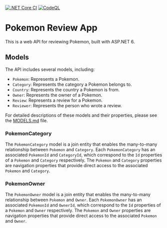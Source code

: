 [![.NET Core CI](https://github.com/edwinhern/PokemonReviewApp/actions/workflows/ci.yml/badge.svg?branch=main)](https://github.com/edwinhern/PokemonReviewApp/actions/workflows/ci.yml)
[![CodeQL](https://github.com/edwinhern/PokemonReviewApp/actions/workflows/codeql.yml/badge.svg?branch=main)](https://github.com/edwinhern/PokemonReviewApp/actions/workflows/codeql.yml)

# Pokemon Review App

This is a web API for reviewing Pokemon, built with ASP.NET 6.

## Models

The API includes several models, including:

- `Pokemon`: Represents a Pokemon.
- `Category`: Represents the category a Pokemon belongs to.
- `Country`: Represents the country a Pokemon is from.
- `Owner`: Represents the owner of a Pokemon.
- `Review`: Represents a review for a Pokemon.
- `Reviewer`: Represents the person who wrote a review.

For detailed descriptions of these models and their properties, please see the [MODELS.md](./PokemonReviewApp/Models/MODELS.md) file.

### PokemonCategory

The `PokemonCategory` model is a join entity that enables the many-to-many relationship between `Pokemon` and `Category`. Each `PokemonCategory` has an associated `PokemonId` and `CategoryId`, which correspond to the `Id` properties of a `Pokemon` and `Category` respectively. The `Pokemon` and `Category` properties are navigation properties that provide direct access to the associated `Pokemon` and `Category`.

### PokemonOwner

The `PokemonOwner` model is a join entity that enables the many-to-many relationship between `Pokemon` and `Owner`. Each `PokemonOwner` has an associated `PokemonId` and `OwnerId`, which correspond to the `Id` properties of a `Pokemon` and `Owner` respectively. The `Pokemon` and `Owner` properties are navigation properties that provide direct access to the associated `Pokemon` and `Owner`.
